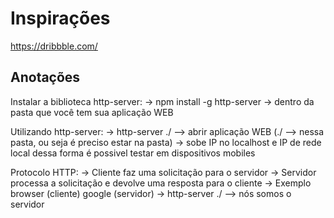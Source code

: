 # Inspirações
https://dribbble.com/

## Anotações
Instalar a biblioteca http-server:
    -> npm install -g http-server
        -> dentro da pasta que você tem sua aplicação WEB

Utilizando http-server:
    -> http-server ./ --> abrir aplicação WEB (./ --> nessa pasta, ou seja é preciso estar na pasta)
        -> sobe IP no localhost e IP de rede local dessa forma é possivel testar em dispositivos mobiles

Protocolo HTTP:
    -> Cliente faz uma solicitação para o servidor
    -> Servidor processa a solicitação e devolve uma resposta para o cliente
    -> Exemplo browser (cliente) google (servidor)
    -> http-server ./ --> nós somos o servidor